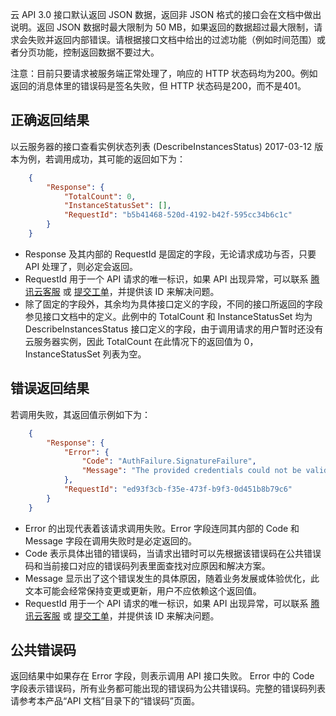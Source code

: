 云 API 3.0 接口默认返回 JSON 数据，返回非 JSON 格式的接口会在文档中做出说明。返回 JSON 数据时最大限制为 50 MB，如果返回的数据超过最大限制，请求会失败并返回内部错误。请根据接口文档中给出的过滤功能（例如时间范围）或者分页功能，控制返回数据不要过大。

注意：目前只要请求被服务端正常处理了，响应的 HTTP 状态码均为200。例如返回的消息体里的错误码是签名失败，但 HTTP 状态码是200，而不是401。

## 正确返回结果

以云服务器的接口查看实例状态列表 (DescribeInstancesStatus) 2017-03-12 版本为例，若调用成功，其可能的返回如下为：
```json
    {
        "Response": {
            "TotalCount": 0,
            "InstanceStatusSet": [],
            "RequestId": "b5b41468-520d-4192-b42f-595cc34b6c1c"
        }
    }
```
* Response 及其内部的 RequestId 是固定的字段，无论请求成功与否，只要 API 处理了，则必定会返回。
* RequestId 用于一个 API 请求的唯一标识，如果 API 出现异常，可以联系 [腾讯云客服](https://cloud.tencent.com/act/event/connect-service) 或 [提交工单](https://console.cloud.tencent.com/workorder/category)，并提供该 ID 来解决问题。
* 除了固定的字段外，其余均为具体接口定义的字段，不同的接口所返回的字段参见接口文档中的定义。此例中的 TotalCount 和 InstanceStatusSet 均为 DescribeInstancesStatus 接口定义的字段，由于调用请求的用户暂时还没有云服务器实例，因此 TotalCount 在此情况下的返回值为 0， InstanceStatusSet 列表为空。

## 错误返回结果

若调用失败，其返回值示例如下为：
```json
    {
        "Response": {
            "Error": {
                "Code": "AuthFailure.SignatureFailure",
                "Message": "The provided credentials could not be validated. Please check your signature is correct."
            },
            "RequestId": "ed93f3cb-f35e-473f-b9f3-0d451b8b79c6"
        }
    }
```
* Error 的出现代表着该请求调用失败。Error 字段连同其内部的 Code 和 Message 字段在调用失败时是必定返回的。
* Code 表示具体出错的错误码，当请求出错时可以先根据该错误码在公共错误码和当前接口对应的错误码列表里面查找对应原因和解决方案。
* Message 显示出了这个错误发生的具体原因，随着业务发展或体验优化，此文本可能会经常保持变更或更新，用户不应依赖这个返回值。
* RequestId 用于一个 API 请求的唯一标识，如果 API 出现异常，可以联系 [腾讯云客服](https://cloud.tencent.com/act/event/connect-service) 或 [提交工单](https://console.cloud.tencent.com/workorder/category)，并提供该 ID 来解决问题。


## 公共错误码


返回结果中如果存在 Error 字段，则表示调用 API 接口失败。 Error 中的 Code 字段表示错误码，所有业务都可能出现的错误码为公共错误码。完整的错误码列表请参考本产品“API 文档”目录下的“错误码”页面。
